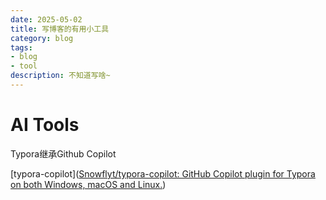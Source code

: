 ```yaml
---
date: 2025-05-02
title: 写博客的有用小工具
category: blog
tags:
- blog
- tool
description: 不知道写啥~
---
```


# AI Tools

Typora继承Github Copilot

[typora-copilot]([Snowflyt/typora-copilot: GitHub Copilot plugin for Typora on both Windows, macOS and Linux.](https://github.com/Snowflyt/typora-copilot))